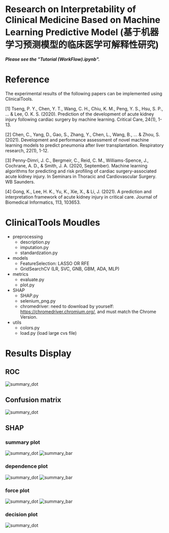 # Research on Interpretability of Clinical Medicine Based on Machine Learning Predictive Model (基于机器学习预测模型的临床医学可解释性研究)

***Please see the "Tutorial (WorkFlow).ipynb".***

# Reference

The experimental results of the following papers can be implemented using ClinicalTools.

[1] Tseng, P. Y., Chen, Y. T., Wang, C. H., Chiu, K. M., Peng, Y. S., Hsu, S. P., ... & Lee, O. K. S. (2020). Prediction of the development of acute kidney injury following cardiac surgery by machine learning. Critical Care, 24(1), 1-13.

[2] Chen, C., Yang, D., Gao, S., Zhang, Y., Chen, L., Wang, B., ... & Zhou, S. (2021). Development and performance assessment of novel machine learning models to predict pneumonia after liver transplantation. Respiratory research, 22(1), 1-12.

[3] Penny-Dimri, J. C., Bergmeir, C., Reid, C. M., Williams-Spence, J., Cochrane, A. D., & Smith, J. A. (2020, September). Machine learning algorithms for predicting and risk profiling of cardiac surgery-associated acute kidney injury. In Seminars in Thoracic and Cardiovascular Surgery. WB Saunders.

[4] Gong, K., Lee, H. K., Yu, K., Xie, X., & Li, J. (2021). A prediction and interpretation framework of acute kidney injury in critical care. Journal of Biomedical Informatics, 113, 103653.

# ClinicalTools Moudles
- preprocessing
  - description.py
  - imputation.py
  - standardzation.py
- models 
  - FeatureSelection: LASSO OR RFE
  - GridSearchCV (LR, SVC, GNB, GBM, ADA, MLP)
- metrics
  - evaluate.py
  - plot.py
- SHAP
  - SHAP.py
  - selenium_png.py
  - chromedriver: need to download by yourself: https://chromedriver.chromium.org/, and must match the Chrome Version.
- utils
  - colors.py
  - load.py (load large cvs file)

# Results Display

## ROC
![summary_dot](./Example_pics/roc.png)

## Confusion matrix

![summary_dot](./Example_pics/Confusion_matrix.png)

## SHAP 

### summary plot
![summary_dot](./Example_pics/summary_dot.png)
![summary_bar](./Example_pics/summary_bar.png)


### dependence plot

![summary_dot](./Example_pics/Age.png)
![summary_bar](./Example_pics/Admission.png)

### force plot

![summary_dot](./Example_pics/force_plot_patients_0.png)
![summary_bar](./Example_pics/force_plot_patients_2.png)

### decision plot

![summary_dot](./Example_pics/patient_65.png)
